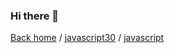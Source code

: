 
### Hi there 👋

[Back home](https://github.com/beatlesm) / [javascript30](https://wesbos.com/javascript30) / [javascript](https://wesbos.com/javascript)
